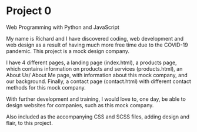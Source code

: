 # Project 0

Web Programming with Python and JavaScript

My name is Richard and I have discovered coding, web development and web design as a result of having much more free time due to the COVID-19 pandemic. This project is a mock design company.

I have 4 different pages, a landing page (index.html), a products page, which contains information on products and services (products.html), an About Us/ About Me page, with information about this mock company, and our background. Finally, a contact page (contact.html) with different contact methods for this mock company. 

With further development and training, I would love to, one day, be able to design websites for companies, such as this mock company. 

Also included as the accompanying CSS and SCSS files, adding design and flair, to this project. 
